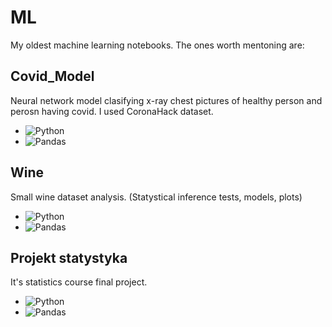 # ML
My oldest machine learning notebooks. The ones worth mentoning are:

## Covid_Model
Neural network model clasifying x-ray chest pictures of healthy person and perosn having covid. I used CoronaHack dataset.

* ![Python](https://img.shields.io/badge/python-3670A0?style=for-the-badge&logo=python&logoColor=ffdd54) 
* ![Pandas](https://img.shields.io/badge/pandas-%23150458.svg?style=for-the-badge&logo=pandas&logoColor=white)

## Wine
Small wine dataset analysis. (Statystical inference tests, models, plots)

* ![Python](https://img.shields.io/badge/python-3670A0?style=for-the-badge&logo=python&logoColor=ffdd54) 
* ![Pandas](https://img.shields.io/badge/pandas-%23150458.svg?style=for-the-badge&logo=pandas&logoColor=white)

## Projekt statystyka
It's statistics course final project. 

* ![Python](https://img.shields.io/badge/python-3670A0?style=for-the-badge&logo=python&logoColor=ffdd54) 
* ![Pandas](https://img.shields.io/badge/pandas-%23150458.svg?style=for-the-badge&logo=pandas&logoColor=white)
